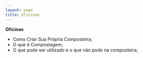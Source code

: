 ```yaml
---
layout: page
title: Oficinas
---
```


**Oficinas**

- Como Criar Sua Própria Composteira;
- O que é Compostagem;
- O que pode ser utilizado e o que não pode na composteira;
